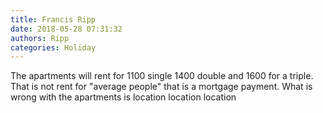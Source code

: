 ```yaml
---
title: Francis Ripp
date: 2018-05-28 07:31:32
authors: Ripp
categories: Holiday
---
```


 The apartments will rent for 1100 single 1400 double and 1600 for a triple. That is not rent for "average people" that is a mortgage payment. What is wrong with the apartments is location location location